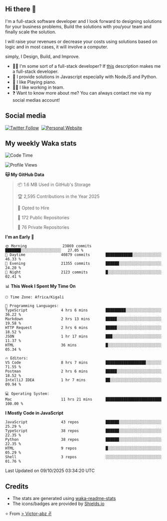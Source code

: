 ## Hi there 👋
I'm a full-stack software developer and I look forward to designing solutions for your business problems, Build the solutions with you/your team and finally scale the solution.

I will raise your revenues or decrease your costs using solutions based on logic and in most cases, it will involve a computer.

simply, I Design, Build, and Improve.

- 👨‍💻 I'm some sort of a full-stack developer? If [this](https://www.w3schools.com/whatis/whatis_fullstack.asp) description makes me a full-stack developer.
- 🌱 I provide solutions in Javascript especially with NodeJS and Python. 
- 🎹 I like Playing piano.
- 👯‍♀️ I like working in team.
- ❓ Want to know more about me? You can always contact me via my social medias account!

## Social media
[![Twitter Follow](https://img.shields.io/twitter/follow/vicky_abz?color=%231DA1F2&label=Twitter&style=for-the-badge&logo=twitter&logoColor=ffffff)](https://twitter.com/vicky_abz)
‎‎ [![Personal Website](https://img.shields.io/static/v1?label=visit&message=victor-abz.com&color=%235F021F&style=for-the-badge)](https://victor-abz.com/)

## My weekly Waka stats
<!--START_SECTION:waka-->
![Code Time](http://img.shields.io/badge/Code%20Time-2%2C126%20hrs%2027%20mins-blue)

![Profile Views](http://img.shields.io/badge/Profile%20Views-0-blue)

**🐱 My GitHub Data** 

> 📦 1.6 MB Used in GitHub's Storage 
 > 
> 🏆 2,595 Contributions in the Year 2025
 > 
> 💼 Opted to Hire
 > 
> 📜 172 Public Repositories 
 > 
> 🔑 76 Private Repositories 
 > 
**I'm an Early 🐤** 

```text
🌞 Morning                23869 commits       ███████░░░░░░░░░░░░░░░░░░   27.05 % 
🌆 Daytime                40879 commits       ████████████░░░░░░░░░░░░░   46.33 % 
🌃 Evening                21355 commits       ██████░░░░░░░░░░░░░░░░░░░   24.20 % 
🌙 Night                  2123 commits        █░░░░░░░░░░░░░░░░░░░░░░░░   02.41 % 
```


📊 **This Week I Spent My Time On** 

```text
🕑︎ Time Zone: Africa/Kigali

💬 Programming Languages: 
TypeScript               4 hrs 6 mins        █████████░░░░░░░░░░░░░░░░   36.22 % 
Markdown                 2 hrs 13 mins       █████░░░░░░░░░░░░░░░░░░░░   19.58 % 
HTTP Request             2 hrs 6 mins        █████░░░░░░░░░░░░░░░░░░░░   18.52 % 
JSON                     1 hr 17 mins        ███░░░░░░░░░░░░░░░░░░░░░░   11.37 % 
HTML                     36 mins             █░░░░░░░░░░░░░░░░░░░░░░░░   05.34 % 

🔥 Editors: 
VS Code                  8 hrs 7 mins        ██████████████████░░░░░░░   71.55 % 
Postman                  2 hrs 6 mins        █████░░░░░░░░░░░░░░░░░░░░   18.52 % 
IntelliJ IDEA            1 hr 7 mins         ██░░░░░░░░░░░░░░░░░░░░░░░   09.94 % 

💻 Operating System: 
Mac                      11 hrs 21 mins      █████████████████████████   100.00 % 
```

**I Mostly Code in JavaScript** 

```text
JavaScript               43 repos            ██████░░░░░░░░░░░░░░░░░░░   25.29 % 
TypeScript               38 repos            ██████░░░░░░░░░░░░░░░░░░░   22.35 % 
Python                   38 repos            ██████░░░░░░░░░░░░░░░░░░░   22.35 % 
HTML                     9 repos             █░░░░░░░░░░░░░░░░░░░░░░░░   05.29 % 
Shell                    3 repos             ░░░░░░░░░░░░░░░░░░░░░░░░░   01.76 % 
```




 Last Updated on 09/10/2025 03:34:20 UTC
<!--END_SECTION:waka-->

## Credits
- The stats are generated using [waka-readme-stats](https://github.com/anmol098/waka-readme-stats)
- The icons/badges are provided by [Shields.io](https://shields.io/)

⭐️ From [> Victor-abz ✌](https://victor-abz.com/)

